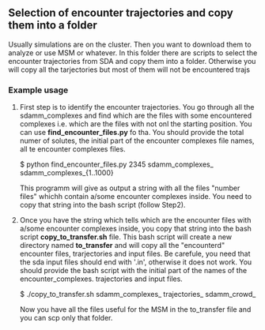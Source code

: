 ## Selection of encounter trajectories and copy them into a folder

Usually simulations are on the cluster. Then you want to download them to analyze or use MSM or whatever.
In this folder there are scripts to select the encounter trajectories from SDA and copy them into a folder.
Otherwise you will copy all the tarjectories but most of them will not be encountered trajs

### Example usage

  1. First step is to identify the encounter trajectories. You go through all the sdamm_complexes and find which are the files with some encountered complexes i.e. which are the files with not onl the starting position. You can use **find_encounter_files.py** fo tha. You should provide the total numer of solutes, the initial part of the encounter complexes file names, all te encounter complexes files.

      $ python find_encounter_files.py 2345 sdamm_complexes_ sdamm_complexes_{1..1000}

      This programm will give as output a string with all the files "number files" whichh contain a/some encounter complexes inside. You need to copy that string into the bash script (follow Step2).

  2. Once you have the string which tells which are the encounter files with a/some encounter complexes inside, you copy that string into the bash script **copy_to_transfer.sh** file. This bash script will create a new directory named **to_transfer** and will copy all the "encounterd" encounter files, trarjectories and input files. Be carefule, you need that the sda input files should end with '.in', otherwise it does not work. You should provide the bash script with the initial part of the names of the encounter_complexes. trajectories and input files.

       $ ./copy_to_transfer.sh sdamm_complexes_ trajectories_ sdamm_crowd_

     Now you have all the files useful for the MSM in the to_transfer file and you can scp only that folder.
